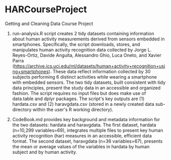 # HARCourseProject
Getting and Cleaning Data Course Project

1. run-analysis.R script creates 2 tidy datasets containing information about human activity measurements derived from sensors embedded in smartphones. Specifically, the script downloads, stores, and manipulates human activity recognition data collected by Jorge L. Reyes-Ortiz, Davide Anguita, Alessandro Ghio, Luca Oneto, and Xavier Parra (https://archive.ics.uci.edu/ml/datasets/human+activity+recognition+using+smartphones). These data reflect information collected by 30 subjects performing 6 distinct activities while wearing a smartphone with embedded sensors. The two tidy datasets, built consistent with tidy data principles, present the study data in an accessible and organized fashion. The script requires no input files but does make use of data.table and dplyr packages. The script's key outputs are (1) hardata.csv and (2) haravgdata.csv (stored in a newly created data sub-directory within the user's R working directory).  

2. CodeBook.md provides key background and metadata information for the two datasets: hardata and haravgdata. The first dataset, hardata (n=10,299 variables=69), integrates multiple files to present key human activity recognition (har) measures in an accessible, efficient data format. The second dataset, haravgdata (n=36 variables=67), presents the mean or average values of the variables in hardata by human subject and by human activity. 

